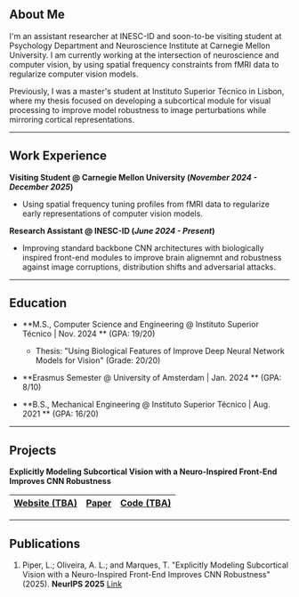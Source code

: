 ## **About Me**

I'm an assistant researcher at INESC-ID and soon-to-be visiting student at Psychology Department and Neuroscience Institute at Carnegie Mellon University. I am currently working at the intersection of neuroscience and computer vision, by using spatial frequency constraints from fMRI data to regularize computer vision models.

Previously, I was a master's student at Instituto Superior Técnico in Lisbon, where my thesis focused on developing a subcortical module for visual processing to improve model robustness to image perturbations while mirroring cortical representations.

---

## **Work Experience**

**Visiting Student @ Carnegie Mellon University (_November 2024 - December 2025_)**
- Using spatial frequency tuning profiles from fMRI data to regularize early representations of computer vision models.

**Research Assistant @ INESC-ID (_June 2024 - Present_)**
- Improving standard backbone CNN architectures with biologically inspired front-end modules to improve brain alignemnt and robustness against image corruptions, distribution shifts and adversarial attacks.

---

## **Education**

- **M.S., Computer Science and Engineering	@ Instituto Superior Técnico | Nov. 2024 ** (GPA: 19/20)
  - Thesis: "Using Biological Features of Improve Deep Neural Network Models for Vision" (Grade: 20/20)

- **Erasmus Semester @ University of Amsterdam | Jan. 2024 ** (GPA: 8/10)

- **B.S., Mechanical Engineering @ Instituto Superior Técnico | Aug. 2021 ** (GPA: 16/20)

---
## **Projects**

**Explicitly Modeling Subcortical Vision with a Neuro-Inspired Front-End Improves CNN Robustness**

|[Website (TBA)](#) | [Paper](https://arxiv.org/abs/2506.03089) | [Code (TBA)](#) |
|-------------------|-------------------------------------------|-----------------|

---

## **Publications**

1. Piper, L.; Oliveira, A. L.; and Marques, T. "Explicitly Modeling Subcortical Vision with a Neuro-Inspired Front-End Improves CNN Robustness" (2025). **NeurIPS 2025** [Link](https://arxiv.org/abs/2506.03089)
